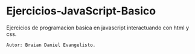 # Ejercicios-JavaScript-Basico
Ejercicios de programacion basica en javascript interactuando con html y css.

```
Autor: Braian Daniel Evangelisto.

```
